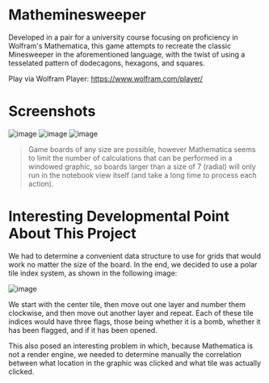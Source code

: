 # Matheminesweeper
Developed in a pair for a university course focusing on proficiency in Wolfram's Mathematica, this game attempts to recreate the classic Minesweeper in the aforementioned language, with the twist of using a tesselated pattern of dodecagons, hexagons, and squares.

Play via Wolfram Player: https://www.wolfram.com/player/

# Screenshots
![image](https://github.com/user-attachments/assets/6419e5cb-cf9b-435e-abf4-172332887f1a)
![image](https://github.com/user-attachments/assets/7e43ab7f-0c8a-4f58-8235-7f99b2c4ac09)
![image](https://github.com/user-attachments/assets/f2bcb1c4-3733-4a51-9626-40790cafeb60)
> Game boards of any size are possible, however Mathematica seems to limit the number of calculations that can be performed in a windowed graphic, so boards larger than a size of 7 (radial) will only run in the notebook view itself (and take a long time to process each action).

# Interesting Developmental Point About This Project
We had to determine a convenient data structure to use for grids that would work no matter the size of the board. In the end, we decided to use a polar tile index system, as shown in the following image:

![image](https://github.com/user-attachments/assets/4cbb62e8-5ed7-4bbb-a63f-2e930dd19c09)

We start with the center tile, then move out one layer and number them clockwise, and then move out another layer and repeat. Each of these tile indices would have three flags, those being whether it is a bomb, whether it has been flagged, and if it has been opened.

This also posed an interesting problem in which, because Mathematica is not a render engine, we needed to determine manually the correlation between what location in the graphic was clicked and what tile was actually clicked. 
